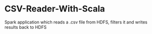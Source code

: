 # CSV-Reader-With-Scala
Spark application which reads a .csv file from HDFS, filters it and writes results
back to HDFS
